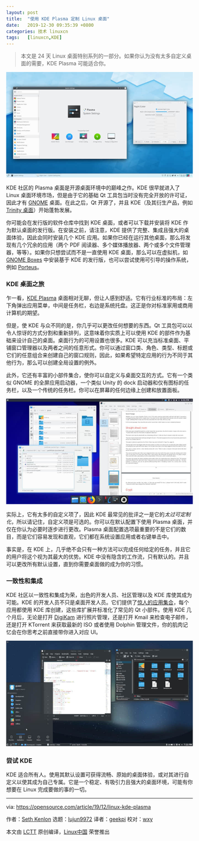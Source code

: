 ```yaml
---
layout: post
title:	"使用 KDE Plasma 定制 Linux 桌面"
date:	2019-12-30 09:35:39 +0800 
categories:	技术 linuxcn 
tags:	[linuxcn,KDE]
---
```




> 
> 本文是 24 天 Linux 桌面特别系列的一部分。如果你认为没有太多自定义桌面的需要，KDE Plasma 可能适合你。
> 
> 
> 


![KDE Plasma desktop](/Asserts/Images/album/201912/30/093544uff51mc7557av14d.jpg "KDE Plasma desktop")


KDE 社区的 Plasma 桌面是开源桌面环境中的巅峰之作。KDE 很早就进入了 Linux 桌面环境市场，但是由于它的基础 Qt 工具包当时没有完全开放的许可证，因此才有 [GNOME](https://opensource.com/article/19/12/gnome-linux-desktop) 桌面。在此之后，Qt 开源了，并且 KDE（及其衍生产品，例如 [Trinity 桌面](https://opensource.com/article/19/12/linux-trinity-desktop-environment-tde)）开始蓬勃发展。


你可能会在发行版的软件仓库中找到 KDE 桌面，或者可以下载并安装将 KDE 作为默认桌面的发行版。在安装之前，请注意，KDE 提供了完整、集成且强大的桌面体验，因此会同时安装几个 KDE 应用。如果你已经在运行其他桌面，那么将发现有几个冗余的应用（两个 PDF 阅读器、多个媒体播放器、两个或多个文件管理器，等等）。如果你只想尝试而不是一直使用 KDE 桌面，那么可以在虚拟机，如 [GNOME Boxes](https://opensource.com/article/19/5/getting-started-gnome-boxes-virtualization) 中安装基于 KDE 的发行版，也可以尝试使用可引导的操作系统，例如 [Porteus](https://opensource.com/article/19/6/linux-distros-to-try)。


### KDE 桌面之旅


乍一看，[KDE Plasma](https://kde.org/plasma-desktop) 桌面相对无聊，但让人感到舒适。它有行业标准的布局：左下角弹出应用菜单，中间是任务栏，右边是系统托盘。这正是你对标准家用或商用计算机的期望。


但是，使 KDE 与众不同的是，你几乎可以更改任何想要的东西。Qt 工具包可以以令人惊讶的方式分割和重新排列，这意味着你实质上可以使用 KDE 的部件作为基础来设计自己的桌面。桌面行为的可用设置也很多。KDE 可以充当标准桌面、平铺窗口管理器以及两者之间的任意形式。你可以通过窗口类、角色、类型、标题或它们的任意组合来创建自己的窗口规则，因此，如果希望特定应用的行为不同于其他行为，那么可以创建全局设置的例外。


此外，它还有丰富的小部件集合，使你可以自定义与桌面交互的方式。它有一个类似 GNOME 的全屏应用启动器，一个类似 Unity 的 dock 启动器和仅有图标的任务栏，以及一个传统的任务栏。你可以在屏幕的任何边缘上创建和放置面板。


![A slightly customized KDE desktop](/Asserts/Images/album/201912/30/093547mcxoexxt2u5exc32.jpg "A slightly customized KDE desktop")


实际上，它有太多的自定义项了，因此 KDE 最常见的批评之一是它的*太过可定制化*，所以请记住，自定义项是可选的。你可以在默认配置下使用 Plasma 桌面，并仅在你认为必要时逐步进行更改。Plasma 桌面配置选项最重要的不是它们的数目，而是它们容易发现和直观，它们都在系统设置应用或者右键单击中。


事实是，在 KDE 上，几乎绝不会只有一种方法可以完成任何给定的任务，并且它的用户将这个视为其最大的优势。KDE 中没有隐含的工作流，只有默认的。并且可以更改所有默认设置，直到你需要桌面做的成为你的习惯。


### 一致性和集成


KDE 社区以一致性和集成为荣，出色的开发人员、社区管理以及 KDE 库使其成为可能。KDE 的开发人员不只是桌面开发人员。它们提供了[惊人的应用集合](https://kde.org/applications/)，每个应用都使用 KDE 库创建，这些库扩展并标准化了常见的 Qt 小部件。使用 KDE 几个月后，无论是打开 [DigiKam](https://opensource.com/life/16/5/how-use-digikam-photo-management) 进行照片管理，还是打开 Kmail 来检查电子邮件，还是打开 KTorrent 来获取最新的 ISO 或者使用 Dolphin 管理文件，你的肌肉记忆会在你思考之前直接带你进入对应 UI。


![KDE on Porteus](/Asserts/Images/album/201912/30/093549yeyp9rye4lx9zevu.jpg "KDE on Porteus")


### 尝试 KDE


KDE 适合所有人。使用其默认设置可获得流畅、原始的桌面体验，或对其进行自定义以使其成为自己专属。它是一个稳定、有吸引力且强大的桌面环境，可能有你想要在 Linux 完成要做的事的一切。




---


via: <https://opensource.com/article/19/12/linux-kde-plasma>


作者：[Seth Kenlon](https://opensource.com/users/seth) 选题：[lujun9972](https://github.com/lujun9972) 译者：[geekpi](https://github.com/geekpi) 校对：[wxy](https://github.com/wxy)


本文由 [LCTT](https://github.com/LCTT/TranslateProject) 原创编译，[Linux中国](https://linux.cn/) 荣誉推出
